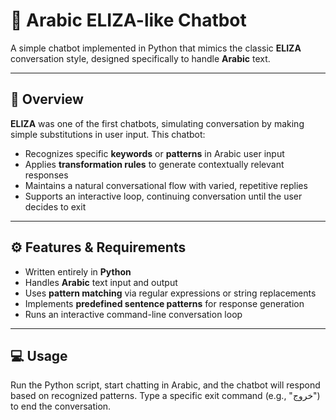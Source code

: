 # 🤖 Arabic ELIZA-like Chatbot

A simple chatbot implemented in Python that mimics the classic **ELIZA** conversation style, designed specifically to handle **Arabic** text.

---

## 📝 Overview

**ELIZA** was one of the first chatbots, simulating conversation by making simple substitutions in user input. This chatbot:

- Recognizes specific **keywords** or **patterns** in Arabic user input  
- Applies **transformation rules** to generate contextually relevant responses  
- Maintains a natural conversational flow with varied, repetitive replies  
- Supports an interactive loop, continuing conversation until the user decides to exit  

---

## ⚙️ Features & Requirements

- Written entirely in **Python**  
- Handles **Arabic** text input and output  
- Uses **pattern matching** via regular expressions or string replacements  
- Implements **predefined sentence patterns** for response generation  
- Runs an interactive command-line conversation loop  

---

## 💻 Usage

Run the Python script, start chatting in Arabic, and the chatbot will respond based on recognized patterns. Type a specific exit command (e.g., "خروج") to end the conversation.
